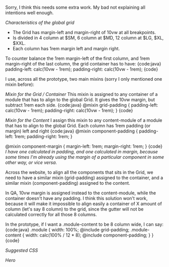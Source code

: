 Sorry, I think this needs some extra work. My bad not explaining all intentions well enough.

*Characteristics of the global grid*
- The Grid has margin-left and margin-right of 10vw at all breakpoints.
- Is divided in 4 column at $SM, 6 column at $MD, 12 column at $LG, $XL, $XXL.
- Each column has 1rem margin left and margin right.


To counter balance the 1rem margin-left of the first column, and 1rem margin-right of the last column, the grid container has to have:
{code:java}
    padding-left: calc(10vw - 1rem);
    padding-right: calc(10vw - 1rem);
{code}


I use, across all the prototype, two main mixins (sorry I only mentioned one mixin before):

*Mixin for the Grid / Container*
This mixin is assigned to any container of a module that has to align to the global Grid. It gives the 10vw margin, but subtract 1rem each side.
{code:java}
@mixin grid-padding {
    padding-left: calc(10vw - 1rem);
    padding-right: calc(10vw - 1rem);
}
{code}


*Mixin for the Content*
I assign this mixin to any content-module of a module that has to align to the global Grid. Each column has 1rem padding (or margin) left and right
{code:java}
@mixin component-padding {
    padding-left: 1rem;
    padding-right: 1rem;
}

@mixin component-margin {
    margin-left: 1rem;
    margin-right: 1rem;
}
{code}
_I have one calculated in padding, and one calculated in margin, because some times I'm already using the margin of a particular component in some other way, or vice versa._


Across the website, to align all the components that sits in the Grid, we need to have a similar mixin (grid-padding) assigned to the container, and a similar mixin (component-padding) assigned to the content.

In QA, 10vw margin is assigned instead to the content-module, while the container doesn't have any padding. I think this solution won't work, because it will make it impossible to align easily a container of X amount of column (let's say 8 column) to the grid, since the gutter will not be calculated correctly for all those 8 columns.

In the prototype, if I want a .module-content to be 8 column wide, I can say:
{code:java}
.module {
    width: 100%;
    @include grid-padding;
    .module-content {
        width: calc(100% / 12 * 8);
        @include component-padding;
    }
}
{code}


*Suggested CSS*

*Hero*